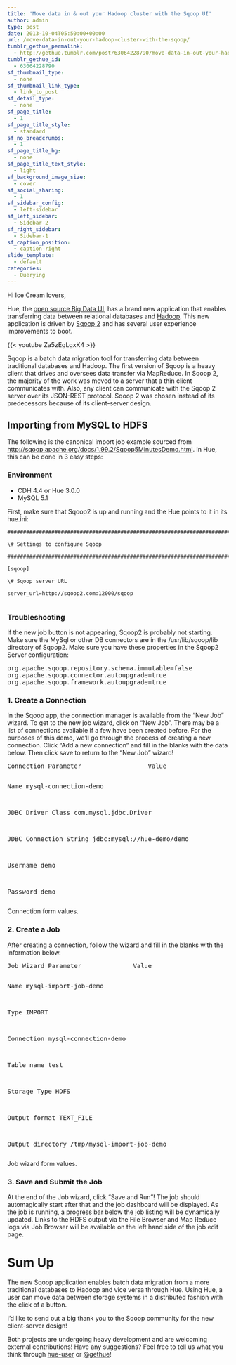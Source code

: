 ```yaml
---
title: 'Move data in & out your Hadoop cluster with the Sqoop UI'
author: admin
type: post
date: 2013-10-04T05:50:00+00:00
url: /move-data-in-out-your-hadoop-cluster-with-the-sqoop/
tumblr_gethue_permalink:
  - http://gethue.tumblr.com/post/63064228790/move-data-in-out-your-hadoop-cluster-with-the-sqoop
tumblr_gethue_id:
  - 63064228790
sf_thumbnail_type:
  - none
sf_thumbnail_link_type:
  - link_to_post
sf_detail_type:
  - none
sf_page_title:
  - 1
sf_page_title_style:
  - standard
sf_no_breadcrumbs:
  - 1
sf_page_title_bg:
  - none
sf_page_title_text_style:
  - light
sf_background_image_size:
  - cover
sf_social_sharing:
  - 1
sf_sidebar_config:
  - left-sidebar
sf_left_sidebar:
  - Sidebar-2
sf_right_sidebar:
  - Sidebar-1
sf_caption_position:
  - caption-right
slide_template:
  - default
categories:
  - Querying
---
```


Hi Ice Cream lovers,

Hue, the [open source Big Data UI][1], has a brand new application that enables transferring data between relational databases and [Hadoop][2]. This new application is driven by [Sqoop 2][3] and has several user experience improvements to boot.

{{< youtube Za5zEgLgxK4 >}}

Sqoop is a batch data migration tool for transferring data between traditional databases and Hadoop. The first version of Sqoop is a heavy client that drives and oversees data transfer via MapReduce. In Sqoop 2, the majority of the work was moved to a server that a thin client communicates with. Also, any client can communicate with the Sqoop 2 server over its JSON-REST protocol. Sqoop 2 was chosen instead of its predecessors because of its client-server design.

## Importing from MySQL to HDFS

The following is the canonical import job example sourced from <http://sqoop.apache.org/docs/1.99.2/Sqoop5MinutesDemo.html>. In Hue, this can be done in 3 easy steps:

### Environment

- CDH 4.4 or <span>Hue 3.0.0</span>
- MySQL 5.1

First, make sure that Sqoop2 is up and running and the Hue points to it in its hue.ini:

<pre><code class="bash">###########################################################################

\# Settings to configure Sqoop

###########################################################################

[sqoop]

\# Sqoop server URL

server_url=http://sqoop2.com:12000/sqoop

</code></pre>

### Troubleshooting

If the new job button is not appearing, Sqoop2 is probably not starting. Make sure the MySql or other DB connectors are in the /usr/lib/sqoop/lib directory of Sqoop2. Make sure you have these properties in the Sqoop2 Server configuration:

<pre class="code">org.apache.sqoop.repository.schema.immutable=false
org.apache.sqoop.connector.autoupgrade=true
org.apache.sqoop.framework.autoupgrade=true</pre>

### 1. Create a Connection

In the Sqoop app, the connection manager is available from the “New Job” wizard. To get to the new job wizard, click on “New Job”. There may be a list of connections available if a few have been created before. For the purposes of this demo, we’ll go through the process of creating a new connection. Click “Add a new connection” and fill in the blanks with the data below. Then click save to return to the “New Job” wizard!

<div>
  <pre class="code">Connection Parameter                  Value

Name mysql-connection-demo

JDBC Driver Class com.mysql.jdbc.Driver

JDBC Connection String jdbc:mysql://hue-demo/demo

Username demo

Password demo</pre>

</div>

Connection form values.

### 2. Create a Job

After creating a connection, follow the wizard and fill in the blanks with the information below.

<div>
  <pre class="code">Job Wizard Parameter              Value

Name mysql-import-job-demo

Type IMPORT

Connection mysql-connection-demo

Table name test

Storage Type HDFS

Output format TEXT_FILE

Output directory /tmp/mysql-import-job-demo</pre>

</div>

Job wizard form values.

### 3. Save and Submit the Job

At the end of the Job wizard, click “Save and Run”! The job should automagically start after that and the job dashboard will be displayed. As the job is running, a progress bar below the job listing will be dynamically updated. Links to the HDFS output via the File Browser and Map Reduce logs via Job Browser will be available on the left hand side of the job edit page.

# Sum Up

The new Sqoop application enables batch data migration from a more traditional databases to Hadoop and vice versa through Hue. Using Hue, a user can move data between storage systems in a distributed fashion with the click of a button.

I’d like to send out a big thank you to the Sqoop community for the new client-server design!

Both projects are undergoing heavy development and are welcoming external contributions! Have any suggestions? Feel free to tell us what you think through [hue-user][4] or [@gethue][5]​!

[1]: http://gethue.com
[2]: http://hadoop.apache.org/
[3]: http://sqoop.apache.org/
[4]: http://groups.google.com/a/cloudera.org/group/hue-user
[5]: https://twitter.com/gethue
